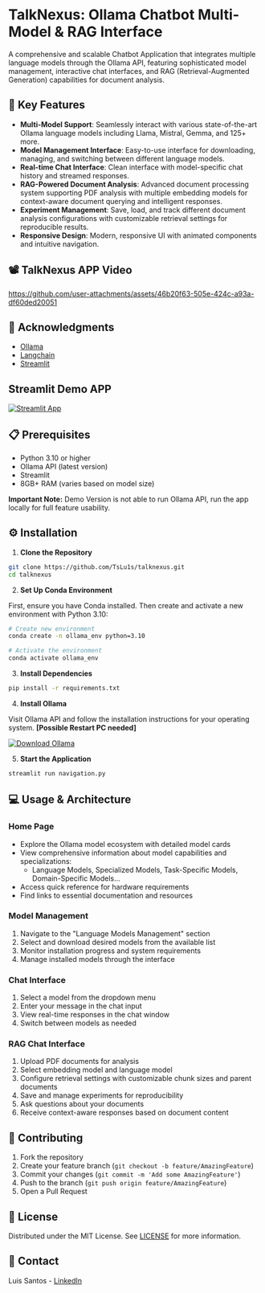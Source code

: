 # TalkNexus: Ollama Chatbot Multi-Model & RAG Interface

A comprehensive and scalable Chatbot Application that integrates multiple language models through the Ollama API, featuring sophisticated model management, interactive chat interfaces, and RAG (Retrieval-Augmented Generation) capabilities for document analysis.

## 🌟 Key Features

- **Multi-Model Support**: Seamlessly interact with various state-of-the-art Ollama language models including Llama, Mistral, Gemma, and 125+ more.
- **Model Management Interface**: Easy-to-use interface for downloading, managing, and switching between different language models.
- **Real-time Chat Interface**:  Clean interface with model-specific chat history and streamed responses.
- **RAG-Powered Document Analysis**: Advanced document processing system supporting PDF analysis with multiple embedding models for context-aware document querying and intelligent responses.
- **Experiment Management**: Save, load, and track different document analysis configurations with customizable retrieval settings for reproducible results.
- **Responsive Design**: Modern, responsive UI with animated components and intuitive navigation.

## 📽️ TalkNexus APP Video

https://github.com/user-attachments/assets/46b20f63-505e-424c-a93a-df60ded20051

## 👏 Acknowledgments

* [Ollama](https://ollama.com/)
* [Langchain](https://langchain.com/)
* [Streamlit](https://streamlit.io/)  

## Streamlit Demo APP

[![Streamlit App](https://static.streamlit.io/badges/streamlit_badge_black_white.svg)](https://talknexus-ai.streamlit.app/)

## 📋 Prerequisites

- Python 3.10 or higher
- Ollama API (latest version)
- Streamlit
- 8GB+ RAM (varies based on model size)

**Important Note:** Demo Version is not able to run Ollama API, run the app locally for full feature usability.

## ⚙️ Installation

1. **Clone the Repository**
```bash
git clone https://github.com/TsLu1s/talknexus.git
cd talknexus
```

2. **Set Up Conda Environment**

First, ensure you have Conda installed. Then create and activate a new environment with Python 3.10:

```bash
# Create new environment
conda create -n ollama_env python=3.10

# Activate the environment
conda activate ollama_env
```

3. **Install Dependencies**
```bash
pip install -r requirements.txt
```

4. **Install Ollama**
   
Visit Ollama API and follow the installation instructions for your operating system. **[Possible Restart PC needed]**


<div align="left">
   
[![Download Ollama](https://img.shields.io/badge/DOWNLOAD-OLLAMA-grey?style=for-the-badge&labelColor=black)](https://ollama.com/download)

</div>

5. **Start the Application**
```bash
streamlit run navigation.py
```

## 💻 Usage & Architecture

### Home Page
- Explore the Ollama model ecosystem with detailed model cards
- View comprehensive information about model capabilities and specializations:
  - Language Models, Specialized Models, Task-Specific Models, Domain-Specific Models...
- Access quick reference for hardware requirements
- Find links to essential documentation and resources

### Model Management
1. Navigate to the "Language Models Management" section
2. Select and download desired models from the available list
3. Monitor installation progress and system requirements
4. Manage installed models through the interface

### Chat Interface
1. Select a model from the dropdown menu
2. Enter your message in the chat input
3. View real-time responses in the chat window
4. Switch between models as needed

### RAG Chat Interface

1. Upload PDF documents for analysis
2. Select embedding model and language model
3. Configure retrieval settings with customizable chunk sizes and parent documents
4. Save and manage experiments for reproducibility
5. Ask questions about your documents
6. Receive context-aware responses based on document content

## 🤝 Contributing

1. Fork the repository
2. Create your feature branch (`git checkout -b feature/AmazingFeature`)
3. Commit your changes (`git commit -m 'Add some AmazingFeature'`)
4. Push to the branch (`git push origin feature/AmazingFeature`)
5. Open a Pull Request

## 📄 License

Distributed under the MIT License. See [LICENSE](https://github.com/TsLu1s/talknexus/blob/main/LICENSE) for more information.

## 🔗 Contact 
 
Luis Santos - [LinkedIn](https://www.linkedin.com/in/lu%C3%ADsfssantos/)
